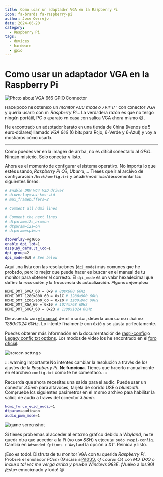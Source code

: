 ```yaml
---
title: Como usar un adaptador VGA en la Raspberry Pi
icon: fa-brands fa-raspberry-pi
author: Jose Cerrejon
date: 2024-06-20
category:
  - Raspberry Pi
tags:
  - devices
  - hardware
  - gpio
---
```

# Como usar un adaptador VGA en la Raspberry Pi

![Photo about VGA 666 GPIO Connector](/images/2024/06/vga-connector_01.jpg "VGA 666 GPIO Connector")

Hace poco he obtenido un *monitor AOC modelo 7Vlr 17"* con conector VGA y quería usarlo con mi *Raspberry Pi*... La verdadera razón es que no tengo ningún portátil, PC o aparato en casa con salida VGA ahora mismo 😅.

He encontrado un adaptador barato en una tienda de China (Menos de 5 euro-dólares) llamado *VGA 666* (6 bits para Rojo, 6-Verde y 6-Azul) y voy a mostraros cómo usarlo.

- - -

Como puedes ver en la imagen de arriba, no es difícil conectarlo al *GPIO*. Ningún misterio. Solo conectar y listo.

Ahora es el momento de configurar el sistema operativo. No importa lo que estés usando, *Raspberry Pi OS, Ubuntu*,... Tienes que ir al archivo de configuración `/boot/config.txt` y añadir/modificar/descomentar las siguientes líneas:

```sh
# Enable DRM VC4 V3D driver
# dtoverlay=vc4-kms-v3d
# max_framebuffers=2

# Comment all hdmi lines

# Comment the next lines
# dtparam=i2c_arm=on
# dtparam=i2s=on
# dtparam=spi=on

dtoverlay=vga666
enable_dpi_lcd=1
display_default_lcd=1
dpi_group=2
dpi_mode=0x9 # See below
```

Aquí una lista con las resoluciones (`dpi_mode`) más comunes que he probado, pero lo mejor que puede hacer es buscar en el manual de tu monitor para obtener el correcto. El `dpi_mode` es un valor hexadecimal que define la resolución y la frecuencia de actualización. Algunos ejemplos:

```sh
HDMI_DMT_SVGA_60 = 0x9 # 800x600 60Hz
HDMI_DMT_1280x800_60 = 0x1C # 1280x800 60Hz
HDMI_DMT_1280x960_60 = 0x20 # 1280x960 60Hz
HDMI_DMT_XGA_60 = 0x10 # 1024x768 60Hz
HDMI_DMT_SXGA_60 = 0x23 # 1280x1024 60Hz
```

De acuerdo con [el manual](https://www.manualslib.com/manual/791057/Aoc-Spectrum-7vlr.html?page=16#manual) de mi monitor, debería usar como máximo *1280x1024 60Hz*. Lo intenté finalmente con `0x10` y se ajusta perfectamente.

Puedes obtener más información en la documentación de [raspi-config](https://www.raspberrypi.org/documentation/configuration/config-txt/video.md) o [Legacy config.txt options](https://www.raspberrypi.com/documentation/computers/legacy_config_txt.html#hdmi_drive). Los modos de video los he encontrado en el [foro oficial](https://forums.raspberrypi.com/viewtopic.php?t=5851).

![screen settings](/images/2024/06/vga-connector_02.jpg "Esto no va a funcionar")

::: warning Importante
No intentes cambiar la resolución a través de los ajustes de la *Raspberry Pi*. **No funciona**. Tienes que hacerlo manualmente en el archivo `config.txt` como te he comentado.
:::

Recuerda que ahora necesitas una salida para el audio. Puede usar un conector *3.5mm* para altavoces, tarjeta de sonido USB o *bluetooth*. Compruebe los siguientes parámetros en el mismo archivo para habilitar la salida de audio a través del conector *3.5mm*.

```sh
hdmi_force_edid_audio=1
dtparam=audio=on
audio_pwm_mode=1
```

![game screenshot](/images/2024/06/vga-connector_03.jpg "What game is it?")

Si tienes problemas al acceder al entorno gráfico debido a *Wayland*, no te queda otra que acceder a la Pi (yo uso *SSH*) y ejecutar `sudo raspi-config`. Cambia en `Advanded Options > Wayland` la opción a *X11*. Reinicia y listo.

¡Eso es todo!. Disfruta de tu monitor VGA con tu querida *Raspberry Pi*. Probaré el emulador *PCem* (Gracias a [PiKISS](https://github.com/jmcerrejon/PiKISS), *of course* 😉) con *MS-DOS o incluso tal vez me venga arriba y pruebe Windows 98SE*. ¡Vuelvo a los 90! ¡Estoy emocionado y todo! 😍